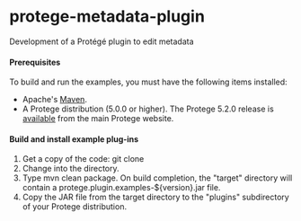 # protege-metadata-plugin
Development of a Protégé plugin to edit metadata

#### Prerequisites
To build and run the examples, you must have the following items installed:
+ Apache's [Maven](http://maven.apache.org/index.html).
+ A Protege distribution (5.0.0 or higher).  The Protege 5.2.0 release is [available](http://protege.stanford.edu/products.php#desktop-protege) from the main Protege website. 
#### Build and install example plug-ins
1. Get a copy of the  code:
        git clone 
2. Change into the  directory.
3. Type mvn clean package.  On build completion, the "target" directory will contain a protege.plugin.examples-${version}.jar file.
4. Copy the JAR file from the target directory to the "plugins" subdirectory of your Protege distribution.